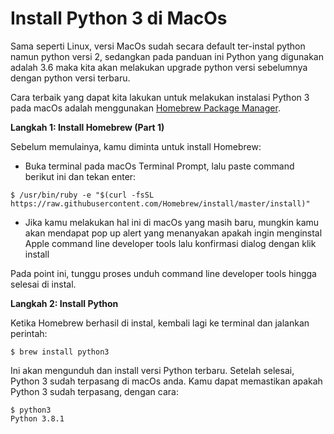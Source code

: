 # Install Python 3 di MacOs

Sama seperti Linux, versi MacOs sudah secara default ter-instal python namun python versi 2, sedangkan pada panduan ini Python yang digunakan adalah 3.6 maka kita akan melakukan upgrade python versi sebelumnya dengan python versi terbaru.

Cara terbaik yang dapat kita lakukan untuk melakukan instalasi Python 3 pada macOs adalah menggunakan [Homebrew Package Manager](https://brew.sh/).

**Langkah 1: Install Homebrew \(Part 1\)**

Sebelum memulainya, kamu diminta untuk install Homebrew:

* Buka terminal pada macOs Terminal Prompt, lalu paste command berikut ini dan tekan enter:

```text
$ /usr/bin/ruby -e "$(curl -fsSL https://raw.githubusercontent.com/Homebrew/install/master/install)"
```

* Jika kamu melakukan hal ini di macOs yang masih baru, mungkin kamu akan mendapat pop up alert yang menanyakan apakah ingin menginstal Apple command line developer tools lalu konfirmasi dialog dengan klik install

Pada point ini, tunggu proses unduh command line developer tools hingga selesai di instal.

**Langkah 2: Install Python**

Ketika Homebrew berhasil di instal, kembali lagi ke terminal dan jalankan perintah:

```text
$ brew install python3
```

Ini akan mengunduh dan install versi Python terbaru. Setelah selesai, Python 3 sudah terpasang di macOs anda. Kamu dapat memastikan apakah Python 3 sudah terpasang, dengan cara:

```text
$ python3
Python 3.8.1
```

